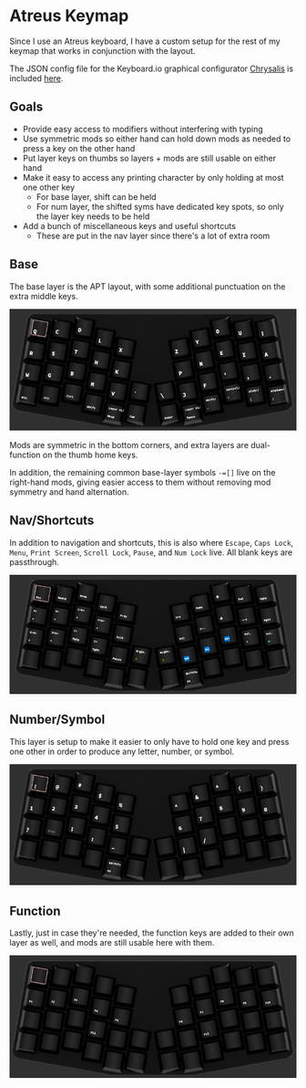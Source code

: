 # Atreus Keymap

Since I use an Atreus keyboard, I have a custom setup for the rest of my keymap that works in conjunction with the layout.

The JSON config file for the Keyboard.io graphical configurator [Chrysalis](https://github.com/keyboardio/Chrysalis) is included [here](APT.json).

## Goals

- Provide easy access to modifiers without interfering with typing
- Use symmetric mods so either hand can hold down mods as needed to press a key on the other hand
- Put layer keys on thumbs so layers + mods are still usable on either hand
- Make it easy to access any printing character by only holding at most one other key
    - For base layer, shift can be held
    - For num layer, the shifted syms have dedicated key spots, so only the layer key needs to be held
- Add a bunch of miscellaneous keys and useful shortcuts
    - These are put in the nav layer since there's a lot of extra room

## Base

The base layer is the APT layout, with some additional punctuation on the extra middle keys.

![APT](Layer1.png)

Mods are symmetric in the bottom corners, and extra layers are dual-function on the thumb home keys.

In addition, the remaining common base-layer symbols `-=[]` live on the right-hand mods, giving easier access to them without removing mod symmetry and hand alternation.

## Nav/Shortcuts

In addition to navigation and shortcuts, this is also where `Escape`, `Caps Lock`, `Menu`, `Print Screen`, `Scroll Lock`, `Pause`, and `Num Lock` live. All blank keys are passthrough.

![Nav](Layer2.png)

## Number/Symbol

This layer is setup to make it easier to only have to hold one key and press one other in order to produce any letter, number, or symbol. 

![Num](Layer3.png)

## Function

Lastly, just in case they're needed, the function keys are added to their own layer as well, and mods are still usable here with them.

![Num](Layer4.png)